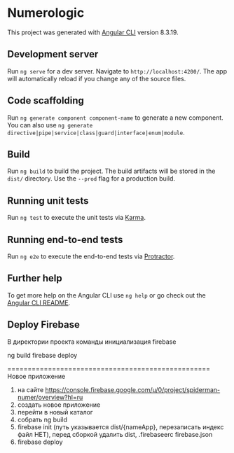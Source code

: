 # Numerologic

This project was generated with [Angular CLI](https://github.com/angular/angular-cli) version 8.3.19.

## Development server

Run `ng serve` for a dev server. Navigate to `http://localhost:4200/`. The app will automatically reload if you change any of the source files.

## Code scaffolding

Run `ng generate component component-name` to generate a new component. You can also use `ng generate directive|pipe|service|class|guard|interface|enum|module`.

## Build

Run `ng build` to build the project. The build artifacts will be stored in the `dist/` directory. Use the `--prod` flag for a production build.

## Running unit tests

Run `ng test` to execute the unit tests via [Karma](https://karma-runner.github.io).

## Running end-to-end tests

Run `ng e2e` to execute the end-to-end tests via [Protractor](http://www.protractortest.org/).

## Further help

To get more help on the Angular CLI use `ng help` or go check out the [Angular CLI README](https://github.com/angular/angular-cli/blob/master/README.md).



## Deploy Firebase
В директории проекта команды
инициализация firebase

ng build
firebase deploy


==================================================
Новое приложение 
1. на сайте https://console.firebase.google.com/u/0/project/spiderman-numer/overview?hl=ru
2. создать новое приложение
3. перейти в новый каталог 
4. собрать ng build
5. firebase init (путь указывается dist/{nameApp}, перезаписать индекс файл НЕТ), перед сборкой удалить dist, .firebaseerc firebase.json 
6. firebase deploy

